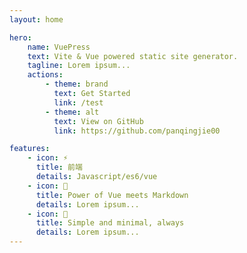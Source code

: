 ```yaml
---
layout: home

hero:
    name: VuePress
    text: Vite & Vue powered static site generator.
    tagline: Lorem ipsum...
    actions:
        - theme: brand
          text: Get Started
          link: /test
        - theme: alt
          text: View on GitHub
          link: https://github.com/panqingjie00

features:
    - icon: ⚡
      title: 前端
      details: Javascript/es6/vue
    - icon: 🐴
      title: Power of Vue meets Markdown
      details: Lorem ipsum...
    - icon: 🐴
      title: Simple and minimal, always
      details: Lorem ipsum...
---
```


<style>
    :root {
        --vp-home-hero-name-color: transparent;
        --vp-home-hero-name-background: -webkit-linear-gradient(120deg, #bd34fe, green)
    }
</style>